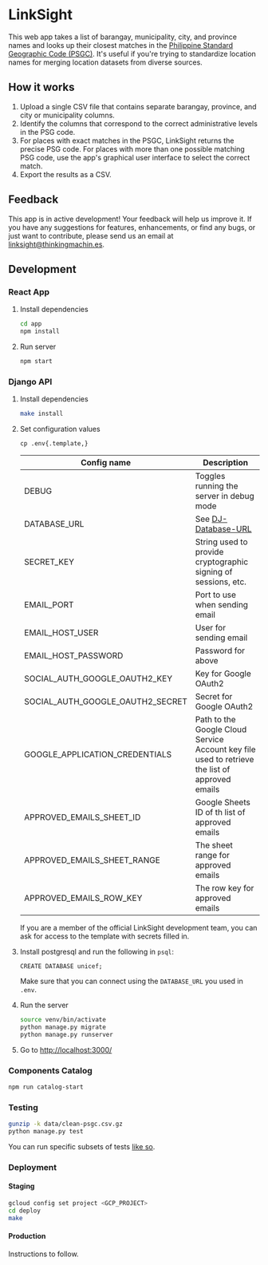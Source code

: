 # LinkSight

This web app takes a list of barangay, municipality, city, and province names and looks up their closest matches in the [Philippine Standard Geographic Code (PSGC)](http://nap.psa.gov.ph/activestats/psgc/default.asp). It's useful if you're trying to standardize location names for merging location datasets from diverse sources.

## How it works

1. Upload a single CSV file that contains separate barangay, province, and city or municipality columns.
2. Identify the columns that correspond to the correct administrative levels in the PSG code.
3. For places with exact matches in the PSGC, LinkSight returns the precise PSG code. For places with more than one possible matching PSG code, use the app's graphical user interface to select the correct match.
4. Export the results as a CSV.

## Feedback

This app is in active development! Your feedback will help us improve it. If you
have any suggestions for features, enhancements, or find any bugs, or just want
to contribute, please send us an email at
[linksight@thinkingmachin.es](mailto:linksight@thinkingmachin.es).

## Development

### React App

1. Install dependencies

    ```sh
    cd app
    npm install
    ```

1. Run server

    ```sh
    npm start
    ```

### Django API

1. Install dependencies

    ```sh
    make install
    ```

1. Set configuration values

    ```
    cp .env{.template,}
    ```

    | Config name | Description |
    | - | - |
    | DEBUG | Toggles running the server in debug mode |
    | DATABASE_URL | See [DJ-Database-URL](https://github.com/kennethreitz/dj-database-url) |
    | SECRET_KEY | String used to provide cryptographic signing of sessions, etc. |
    | EMAIL_PORT | Port to use when sending email |
    | EMAIL_HOST_USER | User for sending email |
    | EMAIL_HOST_PASSWORD | Password for above |
    | SOCIAL_AUTH_GOOGLE_OAUTH2_KEY | Key for Google OAuth2 |
    | SOCIAL_AUTH_GOOGLE_OAUTH2_SECRET | Secret for Google OAuth2 |
    | GOOGLE_APPLICATION_CREDENTIALS | Path to the Google Cloud Service Account key file used to retrieve the list of approved emails |
    | APPROVED_EMAILS_SHEET_ID | Google Sheets ID of th list of approved emails |
    | APPROVED_EMAILS_SHEET_RANGE | The sheet range for approved emails |
    | APPROVED_EMAILS_ROW_KEY | The row key for approved emails |

    If you are a member of the official LinkSight development team, you can ask
    for access to the template with secrets filled in.

1. Install postgresql and run the following in `psql`:

    ```
    CREATE DATABASE unicef;
    ```

    Make sure that you can connect using the `DATABASE_URL` you used in `.env`.

1. Run the server

    ```sh
    source venv/bin/activate
    python manage.py migrate
    python manage.py runserver
    ```

1. Go to [http://localhost:3000/](http://localhost:3000/)

### Components Catalog

```sh
npm run catalog-start
```

### Testing

```sh
gunzip -k data/clean-psgc.csv.gz
python manage.py test
```

You can run specific subsets of tests [like so](https://docs.djangoproject.com/en/2.1/topics/testing/overview/#running-tests).

### Deployment

#### Staging

```sh
gcloud config set project <GCP_PROJECT>
cd deploy
make
```

#### Production

Instructions to follow.
